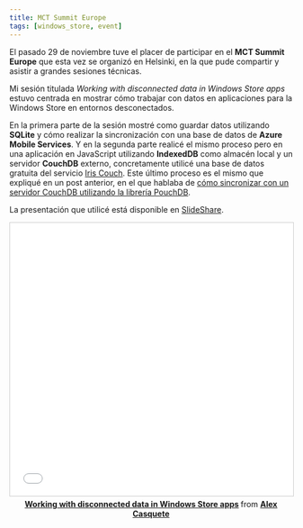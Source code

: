 ```yaml
---
title: MCT Summit Europe
tags: [windows_store, event]
---
```

El pasado 29 de noviembre tuve el placer de participar en el **MCT Summit Europe** que esta vez se organizó en Helsinki, en la que pude compartir y asistir a grandes sesiones técnicas.

Mi sesión titulada _Working with disconnected data in Windows Store apps_ estuvo centrada en mostrar cómo trabajar con datos en aplicaciones para la Windows Store en entornos desconectados.

En la primera parte de la sesión mostré como guardar datos utilizando **SQLite** y cómo realizar la sincronización con una base de datos de **Azure Mobile Services**. Y en la segunda parte realicé el mismo proceso pero en una aplicación en JavaScript utilizando **IndexedDB** como almacén local y un servidor **CouchDB** externo, concretamente utilicé una base de datos gratuita del servicio [Iris Couch](http://iriscouch.com/). Este último proceso es el mismo que expliqué en un post anterior, en el que hablaba de [cómo sincronizar con un servidor CouchDB utilizando la librería PouchDB](http://www.casquete.es/sincronizar-bases-de-datos-indexeddb-y-couchdb-con-pouchdb/).

La presentación que utilicé está disponible en [SlideShare](http://www.slideshare.net/alexcasquete/working-with-disconnected-data-in-windows-store-apps).

<div style="display:block; text-align:center">
<iframe src="//www.slideshare.net/slideshow/embed_code/key/lK4Jtv34gOH39Y" width="595" height="485" frameborder="0" marginwidth="0" marginheight="0" scrolling="no" style="border:1px solid #CCC; border-width:1px; margin-bottom:5px; max-width: 100%;" allowfullscreen> </iframe> 
<div style="margin-bottom:5px;"> <strong> <a href="//www.slideshare.net/alexcasquete/working-with-disconnected-data-in-windows-store-apps" title="Working with disconnected data in Windows Store apps" target="_blank">Working with disconnected data in Windows Store apps</a> </strong> from <strong><a href="https://www.slideshare.net/alexcasquete" target="_blank">Alex Casquete</a></strong> </div>
</div>

